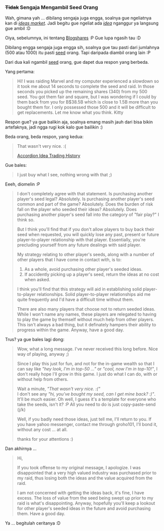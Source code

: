 ### <del>Tidak</del> Sengaja Mengambil Seed Orang

[seed]: http://www.id-blogshares.jagoan.net/index.php?title=Seed

Wah, gimana yah ... dibilang sengaja juga engga, soalnya gue ngeliatnya kan di [*ideas market*](http://blogshares.com/ideas.php). Jadi begitu gue ngeliat ada [*idea*](http://www.id-blogshares.jagoan.net/index.php?title=Idea) nganggur ya langsung gue ambil :D

Oiya, sebelumnya, ini tentang [Blogshares](http://blogshares.com/?referer=28257) :P Gue lupa ngasih tau :D

Dibilang engga sengaja juga engga sih, soalnya gue tau pasti dari jumlahnya (500 atau 1000) itu pasti [seed][] orang. Tapi daripada diambil orang lain :P

Dari dua kali ngambil [seed][] orang, gue dapet dua respon yang berbeda.


Yang pertama:

> Hi! I was raiding Marvel and my computer experienced a slowdown so it took me about 14 seconds to complete the seed and raid.  In those seconds you picked up the remaining shares (340) from my 500 seed.  You got them fair and square, but I was wondering if I could by them back from you for B$38.5B which is close to 1.5B more than you bought them for.  I only possessed those 500 and it will be difficult to get replacements.  Let me know what you think.  Kitty

Respon gue? ya gue balikin aja, soalnya emang masih jauh dari bisa bikin artefaknya, jadi ngga rugi kok kalo gue bailikin :)

Beda orang, beda respon, yang kedua:

> That wasn't very nice. :(
>
>[Accordion Idea Trading History](http://blogshares.com/industries.trading.php?view=trade&day=today&id=850)

Gue bales:

>  I just buy what I see, nothing wrong with that ;)

Eeeh, diomelin :P

> I don't completely agree with that statement. Is purchasing another player's seed legal? Absolutely. Is purchasing another player's seed common and part of the game? Absolutely. Does the burden of risk fall on the player who seeded their ideas? Absolutely. Does purchasing another player's seed fall into the category of "fair play?" I think so.
>
> But I think you'll find that if you don't allow players to buy back their seed when requested, you will quickly lose any past, present or future player-to-player relationship with that player. Essentially, you're precluding yourself from any future dealings with said player.
>
> My strategy relating to other player's seeds, along with a number of other players that I have come in contact with, is to:
>
> 1. As a whole, avoid purchasing other player's seeded ideas.
> 2. If accidently picking up a player's seed, return the ideas at no cost when asked.
>
>I think you'll find that this strategy will aid in establishing solid player-to-player relationships. Solid player-to-player relationships aid me quite frequently and I'd have a difficult time without them.
>
>There are also many players that choose not to return seeded ideas. While I won't name any names, these players are relegated to having to play the game by themself without much help from other players. This isn't always a bad thing, but it definately hampers their ability to progress within the game. Anyway, have a good day.

Trus? ya gue bales lagi dong:

> Wow, what a long message. I've never received this long before. Nice way of playing, anyway ;)
>
> Since I play this just for fun, and not for the in-game wealth so that I can say like *"hey look, I'm in top-50 ..."* or *"cool, now I'm in top-10!"*, I don't really hope I'll grow in this game. I just do what I can do, with or without help from others.
>
> Wait a minute, *"That wasn't very nice. :("*  
I don't see any *"hi, you've bought my seed, can I get mine back? :)"*. It'll be much easier. Oh well, I guess it's a template for everyone who take the seeds, isn't it? :P
All you need to do is just copy-paste-send (j/k)
>
> Well, if you badly need those ideas, just tell me, I'll return to you. If you have yahoo messenger, contact me through groho101, I'll bond it, without any cost ... at all.
>
> thanks for your attentions :)

Dan akhirnya ...

> Hi,
> 
>If you took offense to my original message, I apologize. I was disappointed that a very high valued industry was purchased prior to my raid, thus losing both the ideas and the value acquired from the raid.
>
> I am not concerned with getting the ideas back, it's fine, I have excess. The loss of value from the seed being swept up prior to my raid is what's disappointing. Anyway, hopefully you'll keep a lookout for other player's seeded ideas in the future and avoid purchasing them. Have a good day.

Ya ... begitulah ceritanya :D

<!-- METADATA: {"time": "2005-09-17 11:55:31", "title": "<del>Tidak</del> Sengaja Mengambil Seed Orang"} -->
